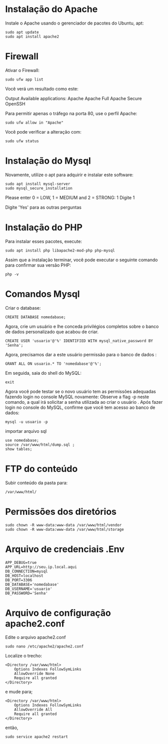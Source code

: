 # Instalação do Apache

Instale o Apache usando o gerenciador de pacotes do Ubuntu, apt:

    sudo apt update
    sudo apt install apache2

# Firewall
Ativar o Firewall:

    sudo ufw app list

Você verá um resultado como este:

Output
Available applications:
  Apache
  Apache Full
  Apache Secure
  OpenSSH

Para permitir apenas o tráfego na porta 80, use o perfil Apache:

    sudo ufw allow in "Apache"

 Você pode verificar a alteração com:

    sudo ufw status

# Instalação do Mysql

Novamente, utilize o apt para adquirir e instalar este software:

    sudo apt install mysql-server
    sudo mysql_secure_installation


Please enter 0 = LOW, 1 = MEDIUM and 2 = STRONG: 1
Digite 1

Digite 'Yes' para as outras perguntas

# Instalação do PHP

Para instalar esses pacotes, execute:

    sudo apt install php libapache2-mod-php php-mysql

Assim que a instalação terminar, você pode executar o seguinte comando para confirmar sua versão PHP:

    php -v

# Comandos Mysql
Criar o database:

    CREATE DATABASE nomedabase;

Agora, crie um usuário e lhe conceda privilégios completos sobre o banco de dados personalizado que acabou de criar. 

    CREATE USER 'usuario'@'%' IDENTIFIED WITH mysql_native_password BY 'Senha';

Agora, precisamos dar a este usuário permissão para o banco de dados :

    GRANT ALL ON usuario.* TO 'nomedabase'@'%';

Em seguida, saia do shell do MySQL:

    exit

Agora você pode testar se o novo usuário tem as permissões adequadas fazendo login no console MySQL novamente:
Observe a flag -p neste comando, a qual irá solicitar a senha utilizada ao criar o usuário .
Após fazer login no console do MySQL, confirme que você tem acesso ao banco de dados:

    mysql -u usuario -p

importar arquivo sql

    use nomedabase;
    source /var/www/html/dump.sql ;
    show tables;

# FTP do conteúdo

Subir conteúdo da pasta para:

    /var/www/html/

# Permissões dos diretórios

    sudo chown -R www-data:www-data /var/www/html/vendor
    sudo chown -R www-data:www-data /var/www/html/storage

# Arquivo de credenciais  .Env

    APP_DEBUG=true
    APP_URL=http://seu.ip.local.aqui
    DB_CONNECTION=mysql
    DB_HOST=localhost
    DB_PORT=3306
    DB_DATABASE='nomedabase'
    DB_USERNAME='usuario'
    DB_PASSWORD='Senha'
    
 # Arquivo de configuração apache2.conf
 
 
 Edite o arquivo apache2.conf
 
    sudo nano /etc/apache2/apache2.conf
    
Localize o trecho: 

    <Directory /var/www/html>
        Options Indexes FollowSymLinks
        AllowOverride None
        Require all granted
    </Directory>
    
e mude para;

    <Directory /var/www/html>
        Options Indexes FollowSymLinks
        AllowOverride All
        Require all granted
    </Directory>
    
então,

    sudo service apache2 restart
 
